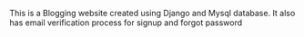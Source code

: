 This is a Blogging website created using Django and Mysql database.
It also has email verification process for signup and forgot password
